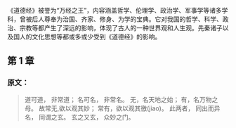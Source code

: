 
《道德经》被誉为“万经之王”，内容涵盖哲学、伦理学、政治学、军事学等诸多学科，曾被后人尊奉为治国、齐家、修身、为学的宝典。它对我国的哲学、科学、政治、宗教等都产生了深远的影响，体现了古人的一种世界观和人生观。先秦诸子以及国人的文化思想等都或多或少受到《道德经》的影响。

## 第 1 章 

### 原文：

>道可道，
非常道；
名可名，
非常名。
无，名天地之始；
有，名万物之母。
故常无,欲以观其妙；
常有，欲以观其徼(jiao)。
此两者，
同出而异名，
同谓之玄。
玄之又玄，
众妙之门。
